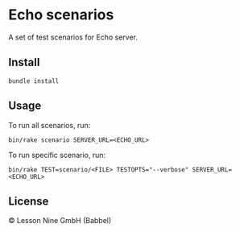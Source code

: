 # Echo scenarios

A set of test scenarios for Echo server.

## Install

```
bundle install
```

## Usage

To run all scenarios, run:

    bin/rake scenario SERVER_URL=<ECHO_URL>

To run specific scenario, run:

    bin/rake TEST=scenario/<FILE> TESTOPTS="--verbose" SERVER_URL=<ECHO_URL>


## License

© Lesson Nine GmbH (Babbel)
